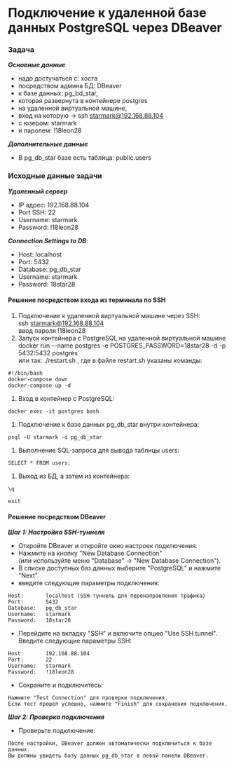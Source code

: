 
# Подключение к удаленной базе данных PostgreSQL через DBeaver

### Задача

**_Основные данные_**
- надо достучаться с:               хоста
- посредством админа БД:            DBeaver
- к базе данных:                    pg_bd_star,
- которая развернута в контейнере   postgres
- на удаленной виртуальной машине,
- вход на которую ->                ssh starmark@192.168.88.104
- с юзером:                         starmark
- и паролем:                        !18leon28

**_Дополнительные данные_**
- В pg_db_star базе есть таблица: public.users


### Исходные данные задачи

**_Удаленный сервер_**
  - IP адрес: 192.168.88.104
  - Port SSH: 22
  - Username: starmark
  - Password: !18leon28

**_Connection Settings to DB_**:
  - Host: localhost
  - Port: 5432
  - Database: pg_db_star
  - Username: starmark
  - Password: 18star28

 #### Решение посредством входа из терминала по SSH
 
 1. Подключение к удаленной виртуальной машине через SSH:
    <br>ssh starmark@192.168.88.104
    <br>ввод пароля !18leon28   
 2. Запуск контейнера с PostgreSQL на удаленной виртуальной машине
    <br>docker run --name postgres -e POSTGRES_PASSWORD=18star28 -d -p 5432:5432 postgres
    <br>или так: ./restart.sh , где в файле restart.sh указаны команды:
```
#!/bin/bash
docker-compose down
docker-compose up -d
```
 1. Вход в контейнер с PostgreSQL:
```
docker exec -it postgres bash
```
 1. Подключение к базе данных pg_db_star внутри контейнера:
```
psql -U starmark -d pg_db_star
```
 1. Выполнение SQL-запроса для вывода таблицы users:
```
SELECT * FROM users;
```
 1. Выход из БД, а затем из контейнера:
```
\q
```
```
exit
```

#### Решение посредством DBeaver

**_Шаг 1: Настройка SSH-туннеля_**
- Откройте DBeaver и откройте окно настроек подключения.
- Нажмите на кнопку "New Database Connection"
  <br> (или используйте меню "Database" -> "New Database Connection").
- В списке доступных баз данных выберите "PostgreSQL" и нажмите "Next".
- введите следующие параметры подключения:
```
Host:       localhost (SSH-туннель для перенаправления трафика)
Port:       5432
Database:   pg_db_star
Username:   starmark
Password:   18star28
```
- Перейдите на вкладку "SSH" и включите опцию "Use SSH tunnel".
  <br>Введите следующие параметры SSH:
```  
Host:       192.168.88.104
Port:       22
Username:   starmark
Password:   !18leon28
```
- Сохраните и подключитесь:
``` 
Нажмите "Test Connection" для проверки подключения.
Если тест прошел успешно, нажмите "Finish" для сохранения подключения.
```

**_Шаг 2: Проверка подключения_**
- Проверьте подключение:
``` 
После настройки, DBeaver должен автоматически подключиться к базе данных.
Вы должны увидеть базу данных pg_db_star в левой панели DBeaver.
```